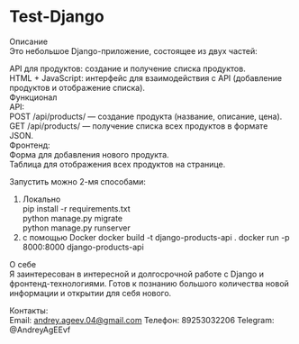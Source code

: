 # Test-Django  
Описание  
Это небольшое Django-приложение, состоящее из двух частей:  

API для продуктов: создание и получение списка продуктов.  
HTML + JavaScript: интерфейс для взаимодействия с API (добавление продуктов и отображение списка).  
Функционал  
API:  
POST /api/products/ — создание продукта (название, описание, цена).  
GET /api/products/ — получение списка всех продуктов в формате JSON.  
Фронтенд:  
Форма для добавления нового продукта.  
Таблица для отображения всех продуктов на странице.  

Запустить можно 2-мя способами:
1) Локально  
pip install -r requirements.txt  
python manage.py migrate  
python manage.py runserver  
2) с помощью Docker
docker build -t django-products-api .
docker run -p 8000:8000 django-products-api

О себе  
Я заинтересован в интересной и долгосрочной работе с Django и фронтенд-технологиями. Готов к познанию большого количества новой информации и открытии для себя нового.

Контакты:  
Email: andrey.ageev.04@gmail.com
Телефон: 89253032206
Telegram: @AndreyAgEEvf